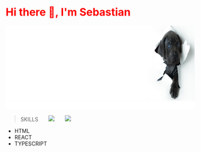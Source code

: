 
<p align="center">
<h1 style="color: red;">Hi there 👋, I'm Sebastian </h1>
</p>

<img width="1000px" height="200px" src=doggy.png>
<img width="1000px" height="20px" src="anim.svg">

> SKILLS  &nbsp;  &nbsp;  &nbsp;   <img width="24px" src="s.svg"> &nbsp;  &nbsp;  &nbsp; <img width="24px" src="s.svg">
* HTML
* REACT
* TYPESCRIPT

